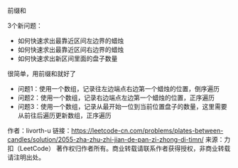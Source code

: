 前缀和

3个新问题：

- 如何快速求出最靠近区间左边界的蜡烛
- 如何快速求出最靠近区间右边界的蜡烛
- 如何快速求出新区间里面的盘子数量

很简单，用前缀和就好了

- 问题1：使用一个数组，记录往左边端点右边第一个蜡烛的位置，倒序遍历
- 问题2：使用一个数组，记录右边端点左边第一个蜡烛的位置，正序遍历
- 问题3：使用一个数组，记录从最开始一位到当前位置盘子的数量，这里需要从前往后遍历更新数组，正序遍历







作者：livorth-u
链接：https://leetcode-cn.com/problems/plates-between-candles/solution/2055-zha-zhu-zhi-jian-de-pan-zi-zhong-di-timn/
来源：力扣（LeetCode）
著作权归作者所有。商业转载请联系作者获得授权，非商业转载请注明出处。

